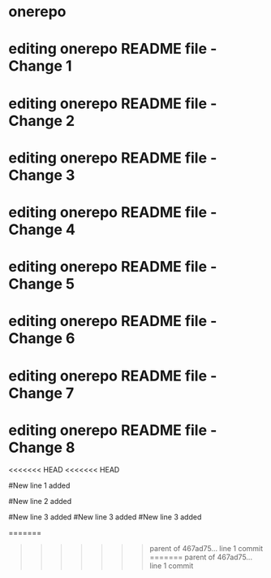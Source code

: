 # onerepo
 # editing onerepo README file - Change 1
 # editing onerepo README file - Change 2
 # editing onerepo README file - Change 3
 # editing onerepo README file - Change 4
 
 # editing onerepo README file - Change 5
 # editing onerepo README file - Change 6
 # editing onerepo README file - Change 7
 # editing onerepo README file - Change 8
<<<<<<< HEAD
<<<<<<< HEAD
 
 #New line 1 added
 

 #New line 2 added
 
 #New line 3 added
 #New line 3 added
 #New line 3 added

=======
>>>>>>> parent of 467ad75... line 1 commit
=======
>>>>>>> parent of 467ad75... line 1 commit
